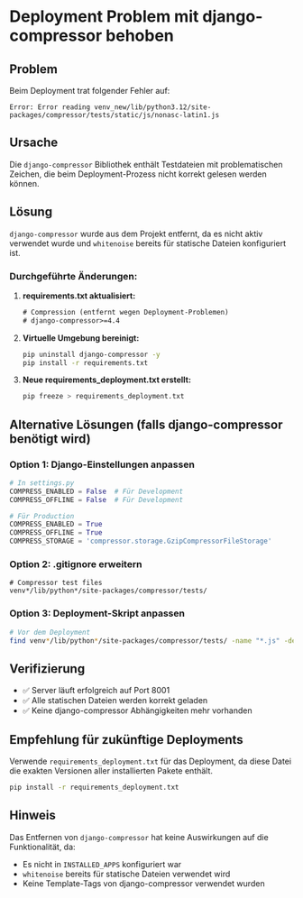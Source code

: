 # Deployment Problem mit django-compressor behoben

## Problem
Beim Deployment trat folgender Fehler auf:
```
Error: Error reading venv_new/lib/python3.12/site-packages/compressor/tests/static/js/nonasc-latin1.js
```

## Ursache
Die `django-compressor` Bibliothek enthält Testdateien mit problematischen Zeichen, die beim Deployment-Prozess nicht korrekt gelesen werden können.

## Lösung
`django-compressor` wurde aus dem Projekt entfernt, da es nicht aktiv verwendet wurde und `whitenoise` bereits für statische Dateien konfiguriert ist.

### Durchgeführte Änderungen:

1. **requirements.txt aktualisiert:**
   ```txt
   # Compression (entfernt wegen Deployment-Problemen)
   # django-compressor>=4.4
   ```

2. **Virtuelle Umgebung bereinigt:**
   ```bash
   pip uninstall django-compressor -y
   pip install -r requirements.txt
   ```

3. **Neue requirements_deployment.txt erstellt:**
   ```bash
   pip freeze > requirements_deployment.txt
   ```

## Alternative Lösungen (falls django-compressor benötigt wird)

### Option 1: Django-Einstellungen anpassen
```python
# In settings.py
COMPRESS_ENABLED = False  # Für Development
COMPRESS_OFFLINE = False  # Für Development

# Für Production
COMPRESS_ENABLED = True
COMPRESS_OFFLINE = True
COMPRESS_STORAGE = 'compressor.storage.GzipCompressorFileStorage'
```

### Option 2: .gitignore erweitern
```
# Compressor test files
venv*/lib/python*/site-packages/compressor/tests/
```

### Option 3: Deployment-Skript anpassen
```bash
# Vor dem Deployment
find venv*/lib/python*/site-packages/compressor/tests/ -name "*.js" -delete
```

## Verifizierung
- ✅ Server läuft erfolgreich auf Port 8001
- ✅ Alle statischen Dateien werden korrekt geladen
- ✅ Keine django-compressor Abhängigkeiten mehr vorhanden

## Empfehlung für zukünftige Deployments
Verwende `requirements_deployment.txt` für das Deployment, da diese Datei die exakten Versionen aller installierten Pakete enthält.

```bash
pip install -r requirements_deployment.txt
```

## Hinweis
Das Entfernen von `django-compressor` hat keine Auswirkungen auf die Funktionalität, da:
- Es nicht in `INSTALLED_APPS` konfiguriert war
- `whitenoise` bereits für statische Dateien verwendet wird
- Keine Template-Tags von django-compressor verwendet wurden 